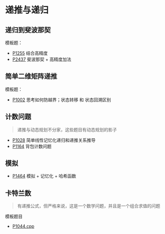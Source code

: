 # 递推与递归

## 递归到斐波那契
模板题：
* [P1255](Recursion/P1255.cpp)  结合高精度
* [P2437](Recursion/P2467.cpp) 斐波那契 + 高精度加法

## 简单二维矩阵递推
模板题：
* [P1002](Recursion/P1002.cpp) 思考如何防越界；状态转移 和 状态回溯区别


## 计数问题
> 递推与动态规划不分家，这些题目有动态规划的影子
> 
* [P1028](Recursion/P1028.cpp) 简单线性记忆化递归和递推关系推导
* [P1164](Recursion/P1164.cpp) 背包计数问题


## 模拟
* [P1464](Recursion/P1464.cpp) 模拟 + 记忆化 + 哈希函数

## 卡特兰数
> 有递推公式，但严格来说，这是一个数学问题，并且是一个组合求值的问题

模板题目
* [P1044.cpp](Recursion/P1002.cpp)